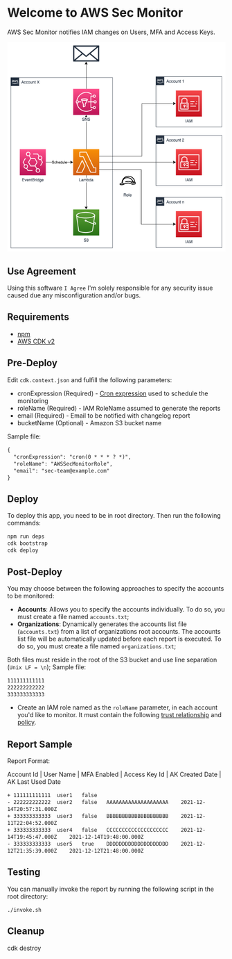 # Welcome to AWS Sec Monitor
AWS Sec Monitor notifies IAM changes on Users, MFA and Access Keys.

![Solution Blueprint](resources/blueprint.png)

## Use Agreement
Using this software `I Agree` I'm solely responsible for any security issue caused due any misconfiguration and/or bugs.

## Requirements
* [npm](https://docs.npmjs.com/downloading-and-installing-node-js-and-npm)
* [AWS CDK v2](https://docs.aws.amazon.com/cdk/v2/guide/getting_started.html#getting_started_install)

## Pre-Deploy
Edit `cdk.context.json` and fulfill the following parameters:
* cronExpression (Required) - [Cron expression](https://docs.aws.amazon.com/eventbridge/latest/userguide/eb-create-rule-schedule.html#eb-cron-expressions) used to schedule the monitoring
* roleName (Required) - IAM RoleName assumed to generate the reports
* email (Required) - Email to be notified with changelog report
* bucketName (Optional) - Amazon S3 bucket name

Sample file:
```
{
  "cronExpression": "cron(0 * * * ? *)",
  "roleName": "AWSSecMonitorRole",
  "email": "sec-team@example.com"
}
```

## Deploy
To deploy this app, you need to be in root directory. Then run the following commands:
```
npm run deps
cdk bootstrap
cdk deploy
```

## Post-Deploy
You may choose between the following approaches to specify the accounts to be monitored:
* **Accounts**: Allows you to specify the accounts individually. To do so, you must create a file named `accounts.txt`;
* **Organizations**: Dynamically generates the accounts list file (`accounts.txt`) from a list of organizations root accounts. The accounts list file will be automatically updated before each report is executed. To do so, you must create a file named `organizations.txt`;

Both files must reside in the root of the S3 bucket and use line separation (`Unix LF = \n`); Sample file:
```
111111111111
222222222222
333333333333
```
* Create an IAM role named as the `roleName` parameter, in each account you'd like to monitor. It must contain the following [trust relationship](resources/iam-switch-role-trust.json) and [policy](resources/iam-switch-role-policy.json).

## Report Sample
Report Format:

Account Id | User Name | MFA Enabled | Access Key Id | AK Created Date | AK Last Used Date

```
+ 111111111111	user1	false
- 222222222222	user2	false	AAAAAAAAAAAAAAAAAAAA	2021-12-14T20:57:31.000Z
+ 333333333333	user3	false	BBBBBBBBBBBBBBBBBBBB	2021-12-11T22:04:52.000Z
+ 333333333333	user4	false	CCCCCCCCCCCCCCCCCCCC	2021-12-14T19:45:47.000Z	2021-12-14T19:48:00.000Z
- 333333333333	user5	true	DDDDDDDDDDDDDDDDDDDD	2021-12-12T21:35:39.000Z	2021-12-12T21:48:00.000Z
```

## Testing
You can manually invoke the report by running the following script in the root directory:
```
./invoke.sh
```

## Cleanup
cdk destroy
